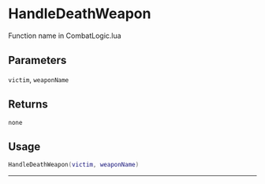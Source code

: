 # HandleDeathWeapon
Function name in CombatLogic.lua
## Parameters
`victim`, `weaponName`
## Returns
`none`
## Usage
```lua
HandleDeathWeapon(victim, weaponName)
```
---
